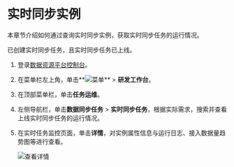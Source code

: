 # 实时同步实例

本章节介绍如何通过查询实时同步实例，获取实时同步任务的运行情况。

已创建实时同步任务，且实时同步任务已上线。

1.  登录[数据资源平台控制台](https://dataq.console.aliyun.com)。

2.  在菜单栏左上角，单击**![菜单](https://static-aliyun-doc.oss-accelerate.aliyuncs.com/assets/img/zh-CN/6504337061/p188771.png)** \> **研发工作台**。

3.  在顶部菜单栏，单击**任务运维**。

4.  左侧导航栏，单击**数据同步任务** \> **实时同步任务**，根据实际需求，搜索并查看上线实时同步任务的运行情况。

5.  在实时任务监控页面，单击**详情**，对实例属性信息与运行日志、接入数据量趋势图等进行查看。

    ![查看详情](https://static-aliyun-doc.oss-accelerate.aliyuncs.com/assets/img/zh-CN/8461579161/p269942.png)


